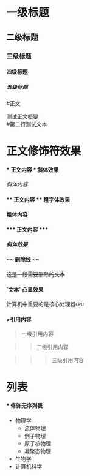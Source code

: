 # 一级标题

## 二级标题

### 三级标题

#### 四级标题

##### 五级标题

#正文

测试正文概要<br>
\#第二行测试文本

# 正文修饰符效果

#### \* 正文内容 \* 斜体效果

*斜体内容*

#### \*\* 正文内容 \*\* 粗字体效果

**粗体内容**

#### \*\*\* 正文内容 \*\*\*

***斜体效果***

#### \~\~ 删除线 \~\~

~~这是一段需要删除的文本~~

#### \`文本\` 凸显效果

计算机中重要的是核心处理器`CPU`

#### \>引用内容

> 一级引用内容

>> 二级引用内容

>>> 三级引用内容

# 列表

#### \* 修饰无序列表

* 物理学
  * 流体物理
  * 例子物理
  * 原子核物理
  * 凝聚态物理
* 生物学
* 计算机科学
 







